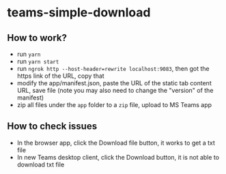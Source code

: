 # teams-simple-download


## How to work?
 - run `yarn`
 - run `yarn start`
 - run `ngrok http --host-header=rewrite localhost:9083`, then got the https link of the URL, copy that
 - modify the app/manifest.json, paste the URL of the static tab content URL, save file (note you may also need to change the "version" of the manifest)
 - zip all files under the `app` folder to a `zip` file, upload to MS Teams app
  

## How to check issues
  - In the browser app, click the Download file button, it works to get a txt file
  - In new Teams desktop client, click the Download button, it is not able to download txt file